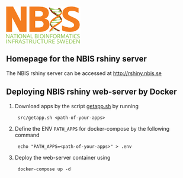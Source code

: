[<img align="center" src="icons/NBIS.png" width="200" height="100"
/>](http://rshiny.nbis.se) 
## Homepage for the NBIS rshiny server
The NBIS rshiny server can be accessed at http://rshiny.nbis.se

## Deploying NBIS rshiny web-server by Docker

1. Download apps by the script [getapp.sh](src/getapp.sh) by running

        src/getapp.sh <path-of-your-apps>

2. Define the ENV `PATH_APPS` for docker-compose by the following command

        echo "PATH_APPS=<path-of-your-apps>" > .env

3. Deploy the web-server container using

        docker-compose up -d


